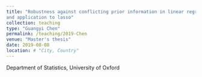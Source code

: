 ```yaml
---
title: "Robustness against conflicting prior information in linear regression
and application to lasso"
collection: teaching
type: "Guangyi Chen"
permalink: /teaching/2019-Chen
venue: "Master's thesis"
date: 2019-08-08
location: # "City, Country"
---
```


Department of Statistics, University of Oxford
